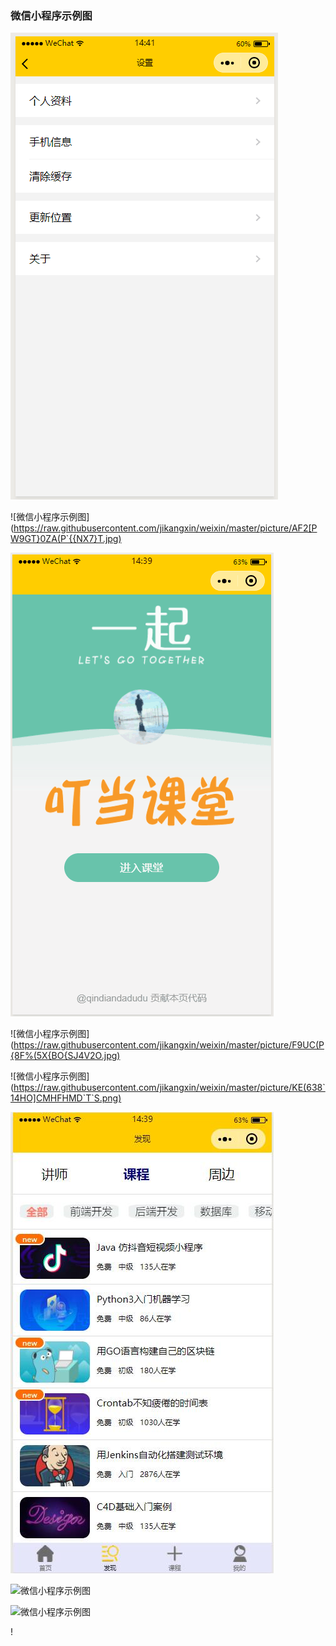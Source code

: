 ### 微信小程序示例图
![微信小程序示例图](https://raw.githubusercontent.com/jikangxin/weixin/master/picture/5_2C%40HYZZF%7DLR%7BNXDBN6%40OT.png)

![微信小程序示例图](https://raw.githubusercontent.com/jikangxin/weixin/master/picture/AF2[PW9GT}0ZA(P`{{NX7}T.jpg)

![微信小程序示例图](https://raw.githubusercontent.com/jikangxin/weixin/master/picture/DW51@SUEN5E9D@XK8A_[B37.png)

![微信小程序示例图](https://raw.githubusercontent.com/jikangxin/weixin/master/picture/F9UC(P{8F%(5X{BO{SJ4V2O.jpg)

![微信小程序示例图](https://raw.githubusercontent.com/jikangxin/weixin/master/picture/KE(638`14HO]CMHFHMD`T`S.png)

![微信小程序示例图](https://raw.githubusercontent.com/jikangxin/weixin/master/picture/R2826D5LFGZZ3[ERGOFGC~R.jpg)

![微信小程序示例图](https://raw.githubusercontent.com/jikangxin/weixin/master/picture/U}BTFUOC(75S2B)S_@LM$WA.jpgg)

![微信小程序示例图](https://raw.githubusercontent.com/jikangxin/weixin/master/picture/]ME(3%44L34A)AV1A%YA%FV.jpg)

!


